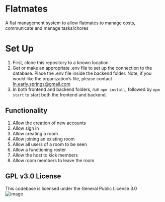 # Flatmates

A flat management system to allow flatmates to manage costs, communicate and manage tasks/chores

# Set Up

1. First, clone this repository to a known location
2. Get or make an appropriate .env file to set up the connection to the database. Place the .env file inside the backend folder.
   Note, if you would like the organization’s file, please contact [In.early.springs@gmail.com](In.early.springs@gmail.com)
3. In both frontend and backend folders, run `npm install`, followed by `npm start` to start both the frontend and backend.

## Functionality

1. Allow the creation of new accounts
2. Allow sign in
3. Allow creating a room
4. Allow joining an existing room
5. Allow all users of a room to be seen
6. Allow a functioning roster
7. Allow the host to kick members
8. Allow room members to leave the room

## GPL v3.0 License

This codebase is licensed under the General Public License 3.0  
![image](https://user-images.githubusercontent.com/51986824/112704167-77579d00-8efe-11eb-8874-8736ac7146f9.png)

